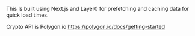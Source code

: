 This Is built using Next.js and Layer0 for prefetching and caching data for quick load times.

Crypto API is Polygon.io
https://polygon.io/docs/getting-started